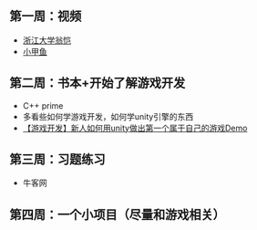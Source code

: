 ## 第一周：视频
- [浙江大学翁恺](https://www.bilibili.com/video/BV1dE41167hJ)
- [小甲鱼](https://www.bilibili.com/video/BV1Ps411w73m)

## 第二周：书本+开始了解游戏开发
- C++ prime
- 多看些如何学游戏开发，如何学unity引擎的东西
- [【游戏开发】新人如何用unity做出第一个属于自己的游戏Demo](https://www.bilibili.com/video/BV1WK4y1a7Hq)

## 第三周：习题练习
- 牛客网

## 第四周：一个小项目（尽量和游戏相关）

